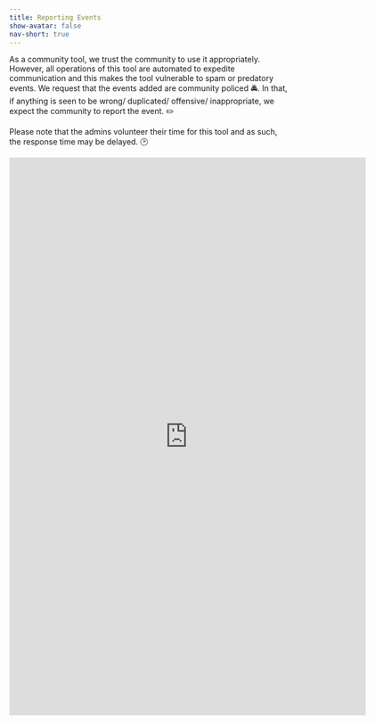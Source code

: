 ```yaml
---
title: Reporting Events
show-avatar: false
nav-short: true
---
```

As a community tool, we trust the community to use it appropriately. However, all operations of this tool are automated to expedite communication and this makes the tool vulnerable to spam or predatory events. We request that the events added are community policed :oncoming_police_car:. In that, if anything is seen to be wrong/ duplicated/ offensive/ inappropriate, we expect the community to report the event. :pencil2:  

Please note that the admins volunteer their time for this tool and as such, the response time may be delayed. :clock2:

<p style="text-align: center;"><iframe src="https://docs.google.com/forms/d/e/1FAIpQLSf03BRa1qDvcxMf9xULhTKEG7b3kBJ9I0aRK4arNVqb949Kig/viewform?embedded=true" width="640" height="1001" frameborder="0" marginheight="0" marginwidth="0">Loading…</iframe></p>
